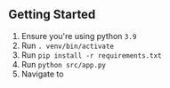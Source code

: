 ## Getting Started
1. Ensure you're using python `3.9`
2. Run `. venv/bin/activate`
3. Run `pip install -r requirements.txt`
4. Run `python src/app.py`
5. Navigate to 